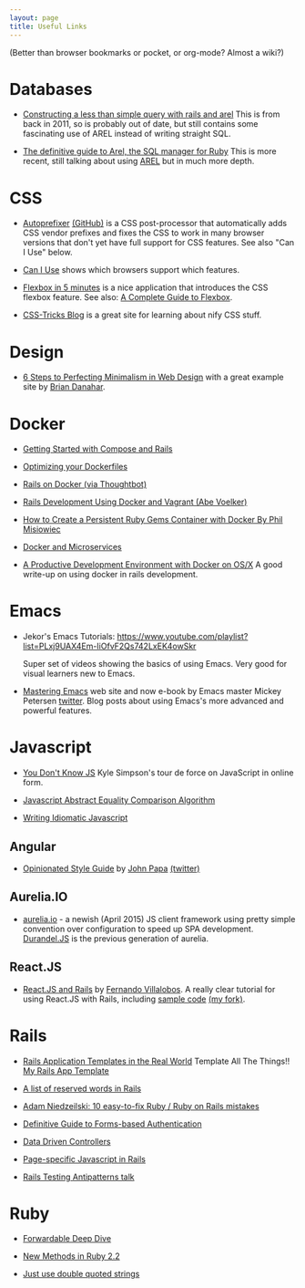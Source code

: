 ```yaml
---
layout: page
title: Useful Links
---
```


(Better than browser bookmarks or pocket, or org-mode? Almost a wiki?)

# Databases

* [Constructing a less than simple query with rails and arel](http://blog.donwilson.net/2011/11/constructing-a-less-than-simple-query-with-rails-and-arel/)
This is from back in 2011, so is probably out of date, but still contains some fascinating use of AREL instead of writing straight SQL.

* [The definitive guide to Arel, the SQL manager for Ruby](http://jpospisil.com/2014/06/16/the-definitive-guide-to-arel-the-sql-manager-for-ruby.html)
This is more recent, still talking about using [AREL] but in much more depth.

[AREL]: https://github.com/rails/arel "ActiveRecord Relations - an SQL AST"

# CSS

* [Autoprefixer](https://css-tricks.com/autoprefixer/)
  [(GitHub)](https://github.com/postcss/autoprefixer) is a CSS
  post-processor that automatically adds CSS vendor prefixes and fixes
  the CSS to work in many browser versions that don't yet have full
  support for CSS features. See also "Can I Use" below.

* [Can I Use](http://caniuse.com/) shows which browsers support which
  features.

* [Flexbox in 5 minutes](http://flexboxin5.com/) is a nice application
  that introduces the CSS flexbox feature. See also:
  [A Complete Guide to Flexbox](https://css-tricks.com/snippets/css/a-guide-to-flexbox/).

* [CSS-Tricks Blog](https://css-tricks.com/) is a great site for
  learning about nify CSS stuff.

# Design

* [6 Steps to Perfecting Minimalism in Web Design](http://www.webdesignerdepot.com/2014/06/6-steps-to-perfecting-minimalism-in-web-design/)
  with a great example site by [Brian Danahar](http://www.briandanaher.com/).

# Docker

* [Getting Started with Compose and Rails](http://docs.docker.com/compose/rails/)

* [Optimizing your Dockerfiles](http://tech.paulcz.net/2015/03/optimizing-your-dockerfiles/)

* [Rails on Docker (via Thoughtbot)](http://robots.thoughtbot.com/rails-on-docker)

* [Rails Development Using Docker and Vagrant (Abe Voelker)](https://blog.abevoelker.com/rails-development-using-docker-and-vagrant/)

* [How to Create a Persistent Ruby Gems Container with Docker By Phil Misiowiec](http://www.atlashealth.com/blog/2014/09/persistent-ruby-gems-docker-container/#.VRq0d5NjOfg)

* [Docker and Microservices](http://blog.giantswarm.io/getting-started-with-microservices-using-ruby-on-rails-and-docker)

* [A Productive Development Environment with Docker on OS/X](http://www.ybrikman.com/writing/2015/05/19/docker-osx-dev/)
  A good write-up on using docker in rails development.

# Emacs

* Jekor's Emacs Tutorials:
  <https://www.youtube.com/playlist?list=PLxj9UAX4Em-IiOfvF2Qs742LxEK4owSkr>

  Super set of videos showing the basics of using Emacs. Very good for
  visual learners new to Emacs.

* [Mastering Emacs](https://www.masteringemacs.org/) web site and now
  e-book by Emacs master Mickey Petersen
  [twitter](http://twitter.com/mickeynp). Blog posts about using
  Emacs's more advanced and powerful features.

# Javascript

* [You Don't Know JS](https://github.com/getify/You-Dont-Know-JS)
  Kyle Simpson's tour de force on JavaScript in online form.

* [Javascript Abstract Equality Comparison Algorithm](http://www.ecma-international.org/ecma-262/5.1/#sec-11.9.3)

* [Writing Idiomatic Javascript](https://github.com/rwaldron/idiomatic.js)

## Angular

* [Opinionated Style Guide](https://github.com/johnpapa/angular-styleguide)
  by [John Papa](http://johnpapa.net/)
  [(twitter)](https://twitter.com/john_papa)

## Aurelia.IO

* [aurelia.io](http://aurelia.io/) - a newish (April 2015) JS client
  framework using pretty simple convention over configuration to speed
  up SPA development. [Durandel.JS](http://durandaljs.com/) is the
  previous generation of aurelia.

## React.JS

* [React.JS and Rails](https://www.airpair.com/reactjs/posts/reactjs-a-guide-for-rails-developers)
  by [Fernando Villalobos](https://github.com/fervisa). A really clear
  tutorial for using React.JS with Rails, including
  [sample code](https://github.com/fervisa/accounts-react-rails)
  [(my fork)](https://github.com/tamouse/accounts-react-rails).

# Rails

* [Rails Application Templates in the Real World](http://www.sitepoint.com/rails-application-templates-real-world)
  Template All The Things!! [My Rails App Template](https://gist.github.com/tamouse/bd7438f7722ae1d6b314)

* [A list of reserved words in Rails](http://bparanj.blogspot.ie/2011/07/reserved-words-in-rails.html)

* [Adam Niedzeilski: 10 easy-to-fix Ruby / Ruby on Rails mistakes](http://adamniedzielski.github.io/blog/2015/01/31/11-easy-to-fix-ruby-slash-ruby-on-rails-mistakes/)

* [Definitive Guide to Forms-based Authentication](http://stackoverflow.com/questions/549/the-definitive-guide-to-forms-based-website-authentication)

* [Data Driven Controllers](http://spin.atomicobject.com/2015/01/26/data-driven-rails-controllers/)

* [Page-specific Javascript in Rails](http://brandonhilkert.com/blog/page-specific-javascript-in-rails/)

* [Rails Testing Antipatterns talk](https://speakerdeck.com/kfaustino/rails-testing-antipatterns)

# Ruby

* [Forwardable Deep Dive](http://www.saturnflyer.com/blog/jim/2015/01/20/ruby-forwardable-deep-dive/)

* [New Methods in Ruby 2.2](http://www.sitepoint.com/new-methods-ruby-2-2/)

* [Just use double quoted strings](http://viget.com/extend/just-use-double-quoted-ruby-strings)
